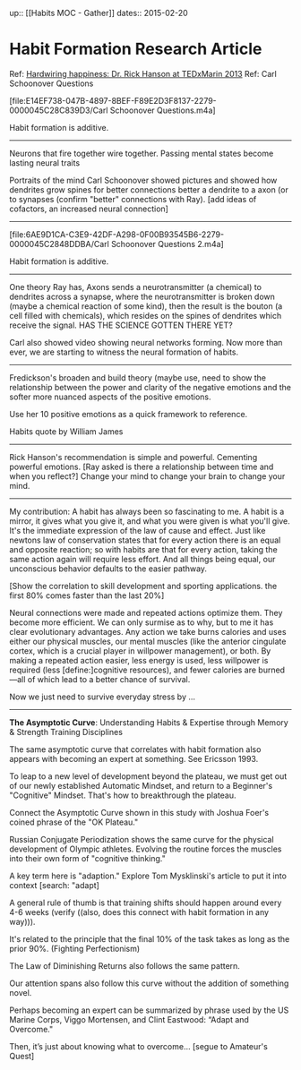 up:: [[Habits MOC - Gather]]
dates:: 2015-02-20

# Habit Formation Research Article
Ref: [Hardwiring happiness: Dr. Rick Hanson at TEDxMarin 2013](evernote:///view/859034/s8/46916500-dcef-48fd-8d10-13c87e013040/46916500-dcef-48fd-8d10-13c87e013040/)
Ref: Carl Schoonover Questions

[file:E14EF738-047B-4897-8BEF-F89E2D3F8137-2279-0000045C28C839D3/Carl Schoonover Questions.m4a]

Habit formation is additive.

---
Neurons that fire together wire together. Passing mental states become lasting neural traits

Portraits of the mind Carl Schoonover showed pictures and showed how dendrites grow spines for better connections better a dendrite to a axon (or to synapses (confirm "better" connections with Ray). [add ideas of cofactors, an increased neural connection]

---
[file:6AE9D1CA-C3E9-42DF-A298-0F00B93545B6-2279-0000045C2848DDBA/Carl Schoonover Questions 2.m4a]

Habit formation is additive.

---
One theory Ray has, Axons sends a neurotransmitter (a chemical) to dendrites across a synapse, where the neurotransmitter is broken down (maybe a chemical reaction of some kind), then the result is the bouton (a cell filled with chemicals), which resides on the spines of dendrites which receive the signal. HAS THE SCIENCE GOTTEN THERE YET?

Carl also showed video showing neural networks forming. Now more than ever, we are starting to witness the neural formation of habits.

---
Fredickson's broaden and build theory (maybe use, need to show the relationship between the power and clarity of the negative emotions and the softer more nuanced aspects of the positive emotions.

Use her 10 positive emotions as a quick framework to reference.

Habits quote by William James

---
Rick Hanson's recommendation is simple and powerful. Cementing powerful emotions. [Ray asked is there a relationship between time and when you reflect?]
Change your mind to change your brain to change your mind.

---
My contribution: A habit has always been so fascinating to me. A habit is a mirror, it gives what you give it, and what you were given is what you'll give. It's the immediate expression of the law of cause and effect. Just like newtons law of conservation states that for every action there is an equal and opposite reaction; so with habits are that for every action, taking the same action again will require less effort. And all things being equal, our unconscious behavior defaults to the easier pathway.

[Show the correlation to skill development and sporting applications. the first 80% comes faster than the last 20%]

Neural connections were made and repeated actions optimize them. They become more efficient. We can only surmise as to why, but to me it has clear evolutionary advantages. Any action we take burns calories and uses either our physical muscles, our mental muscles (like the anterior cingulate cortex, which is a crucial player in willpower management), or both. By making a repeated action easier, less energy is used, less willpower is required (less [define:]cognitive resources), and fewer calories are burned—all of which lead to a better chance of survival.

Now we just need to survive everyday stress by ...

---
**The Asymptotic Curve**: Understanding Habits & Expertise through Memory & Strength Training Disciplines

The same asymptotic curve that correlates with habit formation also appears with becoming an expert at something. See Ericsson 1993.

To leap to a new level of development beyond the plateau, we must get out of our newly established Automatic Mindset, and return to a Beginner's "Cognitive" Mindset. That's how to breakthrough the plateau.

Connect the Asymptotic Curve shown in this study with Joshua Foer's coined phrase of the "OK Plateau."

Russian Conjugate Periodization shows the same curve for the physical development of Olympic athletes. Evolving the routine forces the muscles into their own form of "cognitive thinking."

A key term here is "adaption." Explore Tom Mysklinski's article to put it into context [search: "adapt]

A general rule of thumb is that training shifts should happen around every 4-6 weeks (verify ((also, does this connect with habit formation in any way))).

It's related to the principle that the final 10% of the task takes as long as the prior 90%. (Fighting Perfectionism)

The Law of Diminishing Returns also follows the same pattern.

Our attention spans also follow this curve without the addition of something novel.

Perhaps becoming an expert can be summarized by phrase used by the US Marine Corps, Viggo Mortensen, and Clint Eastwood: “Adapt and Overcome."

Then, it’s just about knowing what to overcome… [segue to Amateur's Quest]